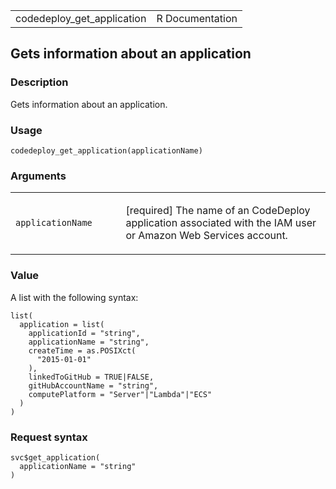 <table style="width: 100%;">
<tbody>
<tr class="odd">
<td>codedeploy_get_application</td>
<td style="text-align: right;">R Documentation</td>
</tr>
</tbody>
</table>

## Gets information about an application

### Description

Gets information about an application.

### Usage

    codedeploy_get_application(applicationName)

### Arguments

<table>
<colgroup>
<col style="width: 35%" />
<col style="width: 65%" />
</colgroup>
<tbody>
<tr class="odd">
<td><code
id="codedeploy_get_application_:_applicationName">applicationName</code></td>
<td><p>[required] The name of an CodeDeploy application associated with
the IAM user or Amazon Web Services account.</p></td>
</tr>
</tbody>
</table>

### Value

A list with the following syntax:

    list(
      application = list(
        applicationId = "string",
        applicationName = "string",
        createTime = as.POSIXct(
          "2015-01-01"
        ),
        linkedToGitHub = TRUE|FALSE,
        gitHubAccountName = "string",
        computePlatform = "Server"|"Lambda"|"ECS"
      )
    )

### Request syntax

    svc$get_application(
      applicationName = "string"
    )
